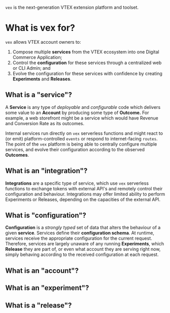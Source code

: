 `vex` is the next-generation VTEX extension platform and toolset.

# What is vex for?

`vex` allows VTEX account owners to:

1. Compose multiple **services** from the VTEX ecosystem into one Digital
   Commerce Application;
2. Control the **configuration** for these services through a centralized web or
   CLI Admin; and
3. Evolve the configuration for these services with confidence by creating
   **Experiments** and **Releases**.

## What is a "service"?

A **Service** is any type of _deployable_ and _configurable_ code which delivers
some value to an **Account** by producing some type of **Outcome.** For example,
a web storefront might be a service which would have Revenue and Conversion Rate
as its outcomes.

Internal services run directly on `vex` serverless functions and might react to
(or emit) platform-controlled `events` or respond to internet-facing `routes`.
The point of the `vex` platform is being able to centrally configure multiple
services, and evolve their configuration according to the observed **Outcomes**.

## What is an "integration"?

**Integrations** are a specific type of service, which use `vex` serverless
functions to exchange tokens with external API's and remotely control their
configuration and behaviour. Integrations may offer limited ability to perform
Experiments or Releases, depending on the capacities of the external API.

## What is "configuration"?

**Configuration** is a _strongly typed_ set of data that alters the behaviour of
a given **service**. Services define their **configuration schema**. At runtime,
services receive the appropriate configuration for the current request.
Therefore, services are largely unaware of any running **Experiments**, which
**Release** they are part of, or even what account they are serving right now,
simply behaving according to the received configuration at each request.

## What is an "account"?

## What is an "experiment"?

## What is a "release"?

